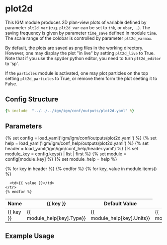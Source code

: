 # plot2d

This IGM module produces 2D plan-view plots of variable defined by parameter `plt2d_var` (e.g. `plt2d_var` can be set to `thk`, or `ubar`, ...). The saving frequency is given by parameter `time_save` defined in module `time`.  The scale range of the colobar is controlled by parameter `plt2d_varmax`.

By default, the plots are saved as png files in the working directory. However, one may display the plot "in live" by setting `plt2d_live` to True. Note that if you use the spyder python editor, you need to turn `plt2d_editor` to 'sp'.
 
If the `particles` module is activated, one may plot particles on the top setting `plt2d_particles` to True, or remove them form the plot seeting it to False.


## Config Structure  
~~~yaml
{% include  "../../../igm/igm/conf/outputs/plot2d.yaml" %}
~~~

## Parameters

{% set config = load_yaml('igm/igm/conf/outputs/plot2d.yaml') %}
{% set help = load_yaml('igm/igm/conf_help/outputs/plot2d.yaml') %}
{% set header = load_yaml('igm/igm/conf_help/header.yaml') %}
{% set module_key = config.keys() | list | first %}
{% set module = config[module_key] %}
{% set module_help = help %}

<table>
  <thead>
    <tr>
      <th>Name</th>
      {% for key in header %}
      <th>{{ key }}</th>
      {% endfor %}
      <th>Default Value</th>
    </tr>
  </thead>
  <tbody>
    {% for key, value in module.items() %}
    <tr>
      <td>{{ key }}</td>
      <td>{{ module_help[key].Type}}</td>
      <td>{{ module_help[key].Units}}</td>
      <td>{{ module_help[key].Description}}</td>

      <td>{{ value }}</td>
    </tr>
    {% endfor %}
  </tbody>
</table>

<script type="text/javascript">
  MathJax.Hub.Queue(["Typeset", MathJax.Hub]);
</script>

## Example Usage